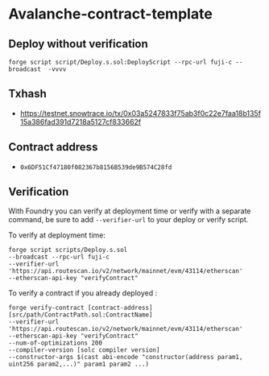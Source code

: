 # Avalanche-contract-template


## Deploy without verification
```
forge script script/Deploy.s.sol:DeployScript --rpc-url fuji-c --broadcast  -vvvv
```

## Txhash
- https://testnet.snowtrace.io/tx/0x03a5247833f75ab3f0c22e7faa18b135f15a386fad391d7218a5127cf833662f

## Contract address
- ``0x6DF51Cf47180f082367b8156B539de9B574C28fd``

## Verification
With Foundry you can verify at deployment time or verify with a separate command, be sure to add `--verifier-url` to your deploy or verify script.

To verify at deployment time:
```
forge script scripts/Deploy.s.sol
--broadcast --rpc-url fuji-c
--verifier-url 'https://api.routescan.io/v2/network/mainnet/evm/43114/etherscan'
--etherscan-api-key "verifyContract"
```

To verify a contract if you already deployed :
```
forge verify-contract [contract-address] [src/path/ContractPath.sol:ContractName]
--verifier-url 'https://api.routescan.io/v2/network/mainnet/evm/43114/etherscan'
--etherscan-api-key "verifyContract"
--num-of-optimizations 200
--compiler-version [solc compiler version]
--constructor-args $(cast abi-encode "constructor(address param1, uint256 param2,...)" param1 param2 ...)
```
